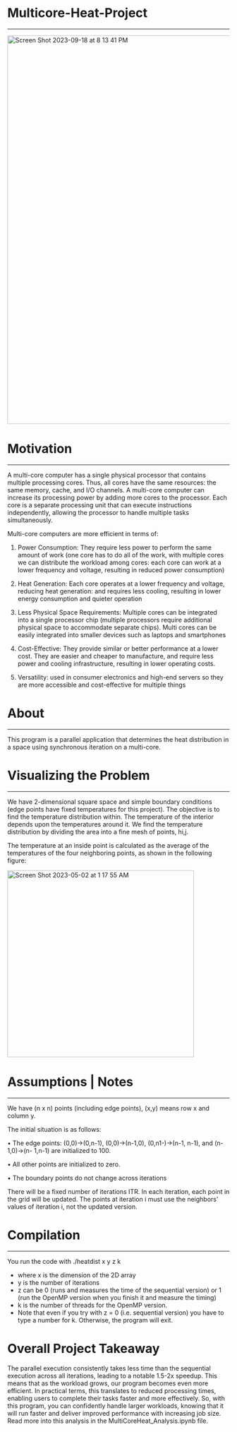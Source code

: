 # Multicore-Heat-Project
-------------------------

<img width="880" alt="Screen Shot 2023-09-18 at 8 13 41 PM" src="https://github.com/estelacruz/Multicore-Heat/assets/79770461/8f3712fd-3fdc-4dd8-ae4f-162d0c116b6b">


# Motivation
-------------
A multi-core computer has a single physical processor that contains multiple processing cores. Thus, all cores have the same resources: the same memory, cache, and I/O channels. A multi-core computer can increase its processing power by adding more cores to the processor. Each core is a separate processing unit that can execute instructions independently, allowing the processor to handle multiple tasks simultaneously. 

Multi-core computers are more efficient in terms of:

1. Power Consumption: They require less power to perform the same amount of work (one core has to do all of the work, with multiple cores we can distribute the workload among cores: each core can work at a lower frequency and voltage, resulting in reduced power consumption)

2. Heat Generation: Each core operates at a lower frequency and voltage, reducing heat generation: and requires less cooling, resulting in lower energy consumption and quieter operation

3. Less Physical Space Requirements: Multiple cores can be integrated into a single processor chip (multiple processors require additional physical space to accommodate separate chips).  Multi cores can be easily integrated into smaller devices such as laptops and smartphones

4. Cost-Effective: They provide similar or better performance at a lower cost. They are easier and cheaper to manufacture, and require less power and cooling infrastructure, resulting in lower operating costs. 

5. Versatility: used in consumer electronics and high-end servers so they are more accessible and cost-effective for multiple things


# About 
-------------------
This program is a parallel application that determines the heat distribution in a space using synchronous iteration on a multi-core.


# Visualizing the Problem
-------------------------

We have 2-dimensional square space and simple boundary conditions (edge points have fixed temperatures for this project). The objective is to find the temperature distribution within. The temperature of the interior depends upon the temperatures around it. We find the temperature distribution by dividing the area into a fine mesh of points, hi,j. 

The temperature at an inside point is calculated as the average of the temperatures of the four neighboring points, as shown in the following figure:

<img width="423" alt="Screen Shot 2023-05-02 at 1 17 55 AM" src="https://user-images.githubusercontent.com/79770461/235584720-87ef9a5f-4b6e-4238-a562-ab1d495c868c.png">


# Assumptions | Notes
-------------------
We have (n x n) points (including edge points), (x,y) means row x and column y.

The initial situation is as follows:

• The edge points: (0,0)→(0,n-1), (0,0)→(n-1,0), (0,n1-)→(n-1, n-1), and (n-1,0)→(n-
1,n-1) are initialized to 100.  

• All other points are initialized to zero.

• The boundary points do not change across iterations


There will be a fixed number of iterations ITR. In each iteration, each point in the grid will be updated. 
The points at iteration i must use the neighbors’ values of iteration i, not the updated version. 

# Compilation
-------------
You run the code with ./heatdist x y z k 
- where x is the dimension of the 2D array
- y is the number of iterations 
- z can be 0 (runs and measures the time of the sequential version) or 1 (run the OpenMP version when you finish it and measure the timing)
- k is the number of threads for the OpenMP version. 
- Note that even if you try with z = 0 (i.e. sequential version) you have to type a number for k. Otherwise, the program will exit.



# Overall Project Takeaway

The parallel execution consistently takes less time than the sequential execution across all iterations, leading to a notable 1.5-2x speedup. This means that as the workload grows, our program becomes even more efficient. In practical terms, this translates to reduced processing times, enabling users to complete their tasks faster and more effectively. So, with this program, you can confidently handle larger workloads, knowing that it will run faster and deliver improved performance with increasing job size. Read more into this analysis in the MultiCoreHeat_Analysis.ipynb file.









